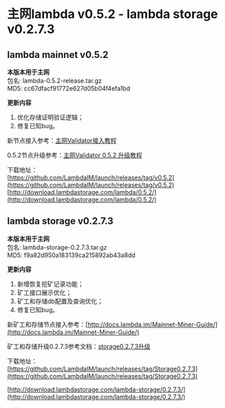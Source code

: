# 主网lambda v0.5.2 - lambda storage v0.2.7.3

## lambda mainnet v0.5.2

**本版本用于主网**    
包名: lambda-0.5.2-release.tar.gz   
MD5: cc67dfacf91772e627d05b04f4efa1bd  

**更新内容**   
1. 优化存储证明验证逻辑；  
2. 修复已知bug。  


新节点接入参考：[主网Validator接入教程](http://docs.lambda.im/Mainnet-Validator-Guide/)   

0.5.2节点升级参考：[主网Validator 0.5.2 升级教程](http://docs.lambda.im/Mainnet-Validator-Upgrade-Guide/)

下载地址：  
[https://github.com/LambdaIM/launch/releases/tag/v0.5.2](https://github.com/LambdaIM/launch/releases/tag/v0.5.2)  
[http://download.lambdastorage.com/lambda/0.5.2/](http://download.lambdastorage.com/lambda/0.5.2/)

## lambda storage v0.2.7.3

**本版本用于主网**    
包名: lambda-storage-0.2.7.3.tar.gz  
MD5: f9a82d950a183139ca215892ab43a8dd

**更新内容**   
1. 新增恢复挖矿记录功能；
2. 矿工接口展示优化；
3. 矿工和存储db配置及查询优化；
4. 修复已知bug。   


新矿工和存储节点接入参考：[http://docs.lambda.im/Mainnet-Miner-Guide/](http://docs.lambda.im/Mainnet-Miner-Guide/)   

矿工和存储升级0.2.7.3参考文档：[storage0.2.7.3升级](http://docs.lambda.im/Mainnet-Store-Upgrade/)  

下载地址：   
[https://github.com/LambdaIM/launch/releases/tag/Storage0.2.7.3](https://github.com/LambdaIM/launch/releases/tag/Storage0.2.7.3)

[http://download.lambdastorage.com/lambda-storage/0.2.7.3/](http://download.lambdastorage.com/lambda-storage/0.2.7.3/)